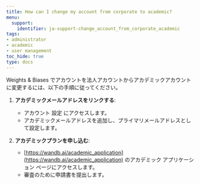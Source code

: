 ```yaml
---
title: How can I change my account from corporate to academic?
menu:
  support:
    identifier: ja-support-change_account_from_corporate_academic
tags:
- administrator
- academic
- user management
toc_hide: true
type: docs
---
```


Weights & Biases でアカウントを法人アカウントからアカデミックアカウントに変更するには、以下の手順に従ってください。

1.  **アカデミックメールアドレスをリンクする**:
    - アカウント 設定 にアクセスします。
    - アカデミックメールアドレスを追加し、プライマリメールアドレスとして設定します。

2.  **アカデミックプランを申し込む**:
    - [https://wandb.ai/academic_application](https://wandb.ai/academic_application) のアカデミック アプリケーション ページにアクセスします。
    - 審査のために申請書を提出します。
